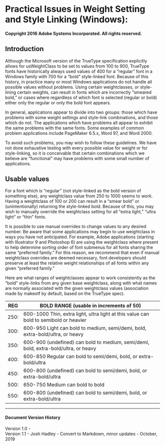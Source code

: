 # Practical Issues in Weight Setting and Style Linking (Windows):

#### Copyright 2016 Adobe Systems Incorporated. All rights reserved.

## Introduction
Although the Microsoft version of the TrueType specification explicitly allows for usWeightClass to be set to values from 100 to 900, TrueType fonts have historically always used values of 400 for a “regular” font in a Windows family with 700 for a “bold” style-linked font. Because of this history, in practice many or most Windows applications do not handle all possible values without problems. Using certain weightclasses, or style-lining certain weights, can result in fonts which are incorrectly “smeared bold,” or cases where regardless of which font is selected (regular or bold) either only the regular or only the bold font appears.

In general, applications appear to divide into two groups: those which have problems with some weight settings and style-link combinations, and those which do not. The applications which have problems all appear to exhibit the same problems with the same fonts. Some examples of common problem applications include PageMaker 6.5.x, Word 97, and Word 2000.

To avoid such problems, you may wish to follow these guidelines. We have not done exhaustive testing with every possible value for weight or for style-linking, so it is conceivable that certain combinations which we believe are “functional” may have problems with some small number of applications.

## Usable values
For a font which is “regular” (not style-linked as the bold version of something else), any weightclass value from 250 to 1000 seems to work.
Having a weightclass of 100 or 200 can result in a “smear bold” or (unintentionally) returning the style-linked bold. Because of this, you may wish to manually override the weightclass setting for all “extra light,” “ultra light” or “thin” fonts.

It is possible to use manual overrides to change values to any desired number. Be aware that some applications may begin to use weightclass in ways you have not anticipated. For example, Adobe applications (starting with Illustrator 9 and Photoshop 6) are using the weightclass where present to help determine sorting order of font submenus for all fonts sharing the same “preferred family.” For this reason, we recommend that even if manual weightclass overrides are deemed necessary, font developers should preserve at least the relative weight relationships of all fonts within any given “preferred family.”

Here are what ranges of weightclasses appear to work consistently as the “bold” style-links from any given base weightclass, along with what names are normally associated with the given weightclass values (association made by makeotf by default, based on the TrueType spec).

| REG  | BOLD RANGE (usable in increments of 50) |
|------|-----------------------------------------|
| 250: | 600-1000 Thin, extra light, ultra light at this value can bold to semibold or heavier |
| 300: | 600-950 Light can bold to medium, semi/demi, bold, extra-bold/ultra, or heavy |
| 350: | 600-900 (undefined) can bold to medium, semi/demi, bold, extra-bold/ultra, or heavy |
| 400: | 600-850 Regular can bold to semi/demi, bold, or extra-bold/ultra |
| 450: | 600-800 (undefined) can bold to semi/demi, bold, or extra-bold/ultra |
| 500: | 650-750 Medium can bold to bold |
| 550: | 600-800 (undefined) can bold to semi/demi, bold, or extra-bold/ultra |


---

#### Document Version History

Version 1.0 -  
Version 1.1 - Josh Hadley - Convert to Markdown, minor updates - October, 2019  
